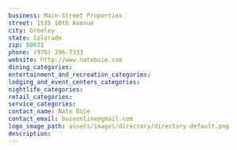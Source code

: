 ```yaml
---
business: Main-Street Properties
street: 1535 10th Avenue
city: Greeley
state: Colorado
zip: 80631
phone: (970) 396-7333
website: http://www.natebuie.com
dining_categories: 
entertainment_and_recreation_categories: 
lodging_and_event_centers_categories: 
nightlife_categories: 
retail_categories: 
service_categories: 
contact_name: Nate Buie
contact_email: buieonline@gmail.com
logo_image_path: assets/images/directory/directory-default.png
description: 
---
```

